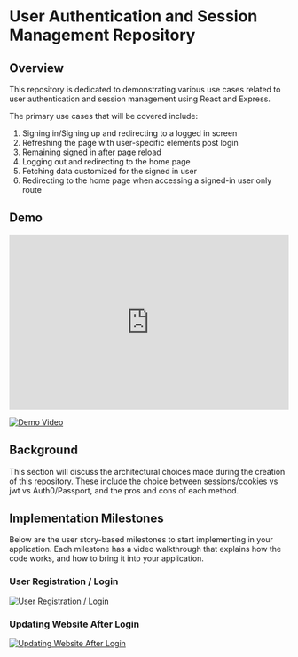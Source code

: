 # User Authentication and Session Management Repository 

## Overview
This repository is dedicated to demonstrating various use cases related to user authentication and session management using React and Express. 

The primary use cases that will be covered include:

1. Signing in/Signing up and redirecting to a logged in screen
2. Refreshing the page with user-specific elements post login
3. Remaining signed in after page reload
4. Logging out and redirecting to the home page
5. Fetching data customized for the signed in user
6. Redirecting to the home page when accessing a signed-in user only route

## Demo

<div style="position: relative; padding-bottom: 62.5%; height: 0;"><iframe src="https://www.loom.com/embed/4c4d8dbfdd944607b9dcb1938907affe?sid=ff4014e1-05fa-4d19-9c4a-eff9c37e2464" frameborder="0" webkitallowfullscreen mozallowfullscreen allowfullscreen style="position: absolute; top: 0; left: 0; width: 100%; height: 100%;"></iframe></div>

[![Demo Video](https://via.placeholder.com/900x600.png)](https://www.loom.com/share/yourvideoid "Demo Video - Click to Watch!")

## Background
This section will discuss the architectural choices made during the creation of this repository. These include the choice between sessions/cookies vs jwt vs Auth0/Passport, and the pros and cons of each method.

## Implementation Milestones
Below are the user story-based milestones to start implementing in your application. Each milestone has a video walkthrough that explains how the code works, and how to bring it into your application.

### User Registration / Login
[![User Registration / Login](https://via.placeholder.com/900x600.png)](https://www.loom.com/share/yourvideoid "User Registration / Login - Click to Watch!")

### Updating Website After Login
[![Updating Website After Login](https://via.placeholder.com/900x600.png)](https://www.loom.com/share/yourvideoid "Updating Website After Login - Click to Watch!")



